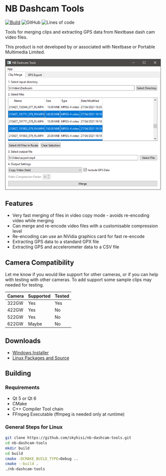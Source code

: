 # NB Dashcam Tools

[![Build](https://github.com/skyhisi/nb-dashcam-tools/actions/workflows/build.yml/badge.svg)](https://github.com/skyhisi/nb-dashcam-tools/actions/workflows/build.yml)
![GitHub](https://img.shields.io/github/license/skyhisi/nb-dashcam-tools?color=green)
![Lines of code](https://img.shields.io/tokei/lines/github/skyhisi/nb-dashcam-tools)


Tools for merging clips and extracting GPS data from Nextbase dash cam video
files.

This product is not developed by or associated with Nextbase or
Portable Multimedia Limited.

![Screenshot](doc/images/screenshot-merge.png?raw=true)


## Features

 * Very fast merging of files in video copy mode - avoids re-encoding video
   while merging
 * Can merge and re-encode video files with a customisable compression level
 * Re-encoding can use an NVidia graphics card for fast re-encode
 * Extracting GPS data to a standard GPX file
 * Extracting GPS and accelerometer data to a CSV file


## Camera Compatibility

Let me know if you would like support for other cameras, or if you can help
with testing with other cameras.
To add support some sample clips may needed for testing.

Camera | Supported | Tested
-------|-----------|-------
322GW  | Yes       | Yes
422GW  | Yes       | No
522GW  | Yes       | No
622GW  | Maybe     | No


## Downloads
 * [Windows Installer](https://github.com/skyhisi/nb-dashcam-tools/releases/latest/download/nb-dashcam-tools-setup.exe)
 * [Linux Packages and Source](https://github.com/skyhisi/nb-dashcam-tools/releases/latest)

## Building
### Requirements
 * Qt 5 or Qt 6
 * CMake
 * C++ Compiler Tool chain
 * FFmpeg Executable (ffmpeg is needed only at runtime)

### General Steps for Linux

```sh
git clone https://github.com/skyhisi/nb-dashcam-tools.git
cd nb-dashcam-tools
mkdir build
cd build
cmake -DCMAKE_BUILD_TYPE=Debug ..
cmake --build .
./nb-dashcam-tools
```
